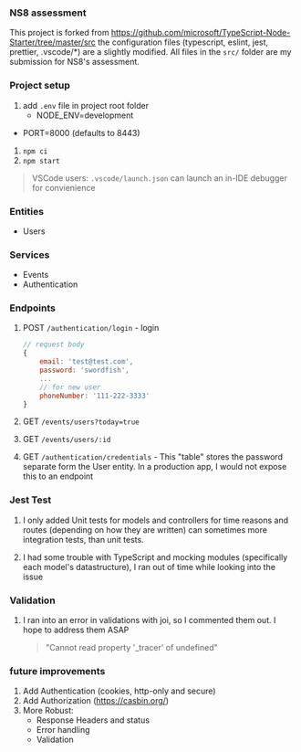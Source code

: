 ### NS8 assessment

This project is forked from https://github.com/microsoft/TypeScript-Node-Starter/tree/master/src the configuration files (typescript, eslint, jest, prettier, .vscode/\*) are a slightly modified. All files in the `src/` folder are my submission for NS8's assessment.

### Project setup

1. add `.env` file in project root folder
   - NODE_ENV=development

- PORT=8000 (defaults to 8443)

1. `npm ci`
1. `npm start`

> VSCode users: `.vscode/launch.json` can launch an in-IDE debugger for convienience

### Entities

- Users

### Services

- Events
- Authentication

### Endpoints

1.  POST `/authentication/login` - login

    ```javascript
    // request body
    {
    	email: 'test@test.com',
    	password: 'swordfish',
    	...
    	// for new user
    	phoneNumber: '111-222-3333'
    }
    ```

1.  GET `/events/users?today=true`

1.  GET `/events/users/:id`

1.  GET `/authentication/credentials` - This "table" stores the password separate form the User entity. In a production app, I would not expose this to an endpoint

### Jest Test

1. I only added Unit tests for models and controllers for time reasons and routes (depending on how they are written) can sometimes more integration tests, than unit tests.

1. I had some trouble with TypeScript and mocking modules (specifically each model's datastructure), I ran out of time while looking into the issue

### Validation

1. I ran into an error in validations with joi, so I commented them out. I hope to address them ASAP
   > "Cannot read property '\_tracer' of undefined"

### future improvements

1. Add Authentication (cookies, http-only and secure)
1. Add Authorization (https://casbin.org/)
1. More Robust:
   - Response Headers and status
   - Error handling
   - Validation
